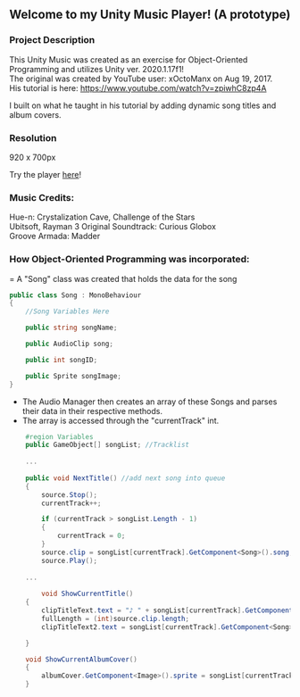 ## Welcome to my Unity Music Player! (A prototype)

### Project Description
This Unity Music was created as an exercise for Object-Oriented Programming and utilizes Unity ver. 2020.1.17f1! <br />
The original was created by YouTube user: xOctoManx on Aug 19, 2017. <br />
His tutorial is here: https://www.youtube.com/watch?v=zpiwhC8zp4A <br />

I built on what he taught in his tutorial by adding dynamic song titles and album covers.

### Resolution
920 x 700px

Try the player [here](https://hue-n.github.io/Unity-Music-Player/)!

### Music Credits:
Hue-n: Crystalization Cave, Challenge of the Stars <br />
Ubitsoft, Rayman 3 Original Soundtrack: Curious Globox <br />
Groove Armada: Madder <br />

### How Object-Oriented Programming was incorporated:

= A "Song" class was created that holds the data for the song
```C#
public class Song : MonoBehaviour
{
    //Song Variables Here

    public string songName;

    public AudioClip song;

    public int songID;

    public Sprite songImage;
}
```

- The Audio Manager then creates an array of these Songs and parses their data in their respective methods.
- The array is accessed through the "currentTrack" int.
```C#
    #region Variables
    public GameObject[] songList; //Tracklist
    
    ...
    
    public void NextTitle() //add next song into queue
    {
        source.Stop();
        currentTrack++;

        if (currentTrack > songList.Length - 1)
        {
            currentTrack = 0;
        }
        source.clip = songList[currentTrack].GetComponent<Song>().song;
        source.Play();
        
    ...
    
        void ShowCurrentTitle()
    {
        clipTitleText.text = "♪ " + songList[currentTrack].GetComponent<Song>().songName;
        fullLength = (int)source.clip.length;
        clipTitleText2.text = songList[currentTrack].GetComponent<Song>().songName;

    }

    void ShowCurrentAlbumCover()
    {
        albumCover.GetComponent<Image>().sprite = songList[currentTrack].GetComponent<Song>().songImage;
    }
```

